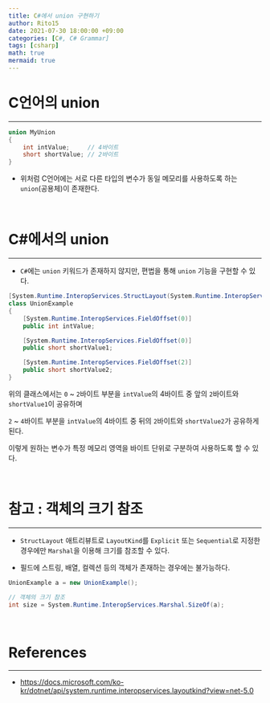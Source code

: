 ```yaml
---
title: C#에서 union 구현하기
author: Rito15
date: 2021-07-30 18:00:00 +09:00
categories: [C#, C# Grammar]
tags: [csharp]
math: true
mermaid: true
---
```


# C언어의 union
---

```c
union MyUnion
{
    int intValue;     // 4바이트
    short shortValue; // 2바이트
}
```

- 위처럼 C언어에는 서로 다른 타입의 변수가 동일 메모리를 사용하도록 하는 `union`(공용체)이 존재한다.

<br>

# C#에서의 union
---

- `C#`에는 `union` 키워드가 존재하지 않지만, 편법을 통해 `union` 기능을 구현할 수 있다.

```cs
[System.Runtime.InteropServices.StructLayout(System.Runtime.InteropServices.LayoutKind.Explicit)]
class UnionExample
{
    [System.Runtime.InteropServices.FieldOffset(0)]
    public int intValue;

    [System.Runtime.InteropServices.FieldOffset(0)]
    public short shortValue1;

    [System.Runtime.InteropServices.FieldOffset(2)]
    public short shortValue2;
}
```

위의 클래스에서는 `0` ~ `2`바이트 부분을 `intValue`의 4바이트 중 앞의 `2`바이트와 `shortValue1`이 공유하며

`2` ~ `4`바이트 부분을 `intValue`의 4바이트 중 뒤의 `2`바이트와 `shortValue2`가 공유하게 된다.

이렇게 원하는 변수가 특정 메모리 영역을 바이트 단위로 구분하여 사용하도록 할 수 있다.

<br>

# 참고 : 객체의 크기 참조
---

- `StructLayout` 애트리뷰트로 `LayoutKind`를 `Explicit` 또는 `Sequential`로 지정한 경우에만 `Marshal`을 이용해 크기를 참조할 수 있다.

- 필드에 스트링, 배열, 컬렉션 등의 객체가 존재하는 경우에는 불가능하다.

```cs
UnionExample a = new UnionExample();

// 객체의 크기 참조
int size = System.Runtime.InteropServices.Marshal.SizeOf(a);
```

<br>

# References
---
- <https://docs.microsoft.com/ko-kr/dotnet/api/system.runtime.interopservices.layoutkind?view=net-5.0>


